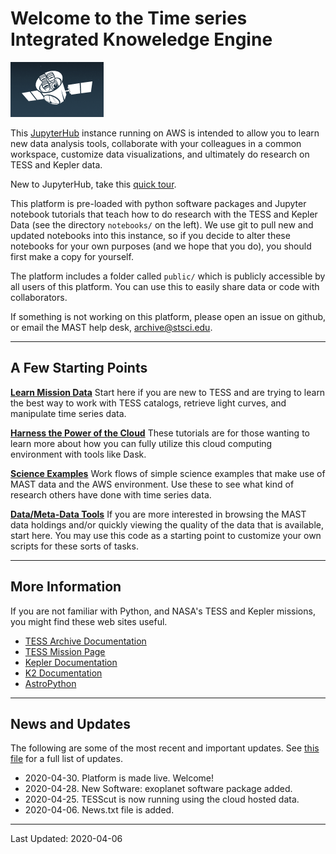 # Welcome to the Time series Integrated Knoweledge Engine  
![TESS Sketch](images/tess-icon.png)

This [JupyterHub](https://jupyter.org/hub) instance running on AWS is intended to allow you to learn new data analysis tools, collaborate with your colleagues in a common workspace, customize data visualizations, and ultimately do research on TESS and Kepler data. 

New to JupyterHub, take this [quick tour](./tike-tour.md).

This platform is pre-loaded with python software packages and Jupyter notebook tutorials that teach how to do research with the TESS and Kepler Data (see the directory `notebooks/` on the left). We use git to pull new and updated notebooks into this instance, so if you decide to alter these notebooks for your own purposes (and we hope that you do), you should first make a copy for yourself. 

The platform includes a folder called `public/` which is publicly accessible by all users of this platform. You can use this to easily share data or code with collaborators.

If something is not working on this platform, please open an issue on github, or email the MAST help desk, archive@stsci.edu. 

----

## A Few Starting Points

**[Learn Mission Data](./learn-data-skills.md)** Start here if you are new to TESS and are trying to learn the best way to work with TESS catalogs, retrieve light curves, and manipulate time series data.

**[Harness the Power of the Cloud](./cloud-computing.md)** These tutorials are for those wanting to learn more about how you can fully utilize this cloud computing environment with tools like Dask.

**[Science Examples](./science-examples.md)** Work flows of simple science examples that make use of MAST data and the AWS environment. Use these to see what kind of research others have done with time series data.

**[Data/Meta-Data Tools](./quick-visualizations.md)** If you are more interested in browsing the MAST data holdings and/or quickly viewing the quality of the data that is available, start here. You may use this code as a starting point to customize your own scripts for these sorts of tasks.

---

## More Information
If you are not familiar with Python, and NASA's TESS and Kepler missions, you might find these web sites useful. 

- [TESS Archive Documentation](https://outerspace.stsci.edu/display/TESS)
- [TESS Mission Page](https://tess.mit.edu)
- [Kepler Documentation](https://archive.stsci.edu/missions-and-data/kepler/documents)
- [K2 Documentation](https://archive.stsci.edu/missions-and-data/k2/documents)
- [AstroPython](http://www.astropython.org/tutorials/)

----

## News and Updates
The following are some of the most recent and important updates. See [this file](news.txt) for a full list of updates.
 
- 2020-04-30. Platform is made live. Welcome!
- 2020-04-28. New Software: exoplanet software package added.
- 2020-04-25. TESScut is now running using the cloud hosted data. 
- 2020-04-06. News.txt file is added.

---

Last Updated: 2020-04-06




